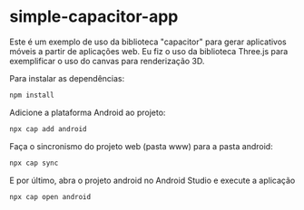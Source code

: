 # simple-capacitor-app
Este é um exemplo de uso da biblioteca "capacitor" para gerar aplicativos móveis a partir de aplicações web. Eu fiz o uso da biblioteca Three.js para exemplificar o uso do canvas para renderização 3D.


Para instalar as dependências:

```bash
npm install
```

Adicione a plataforma Android ao projeto:

```bash
npx cap add android
```

Faça o sincronismo do projeto web (pasta www) para a pasta android:

```bash
npx cap sync
```

E por último, abra o projeto android no Android Studio e execute a aplicação

```bash
npx cap open android
```

